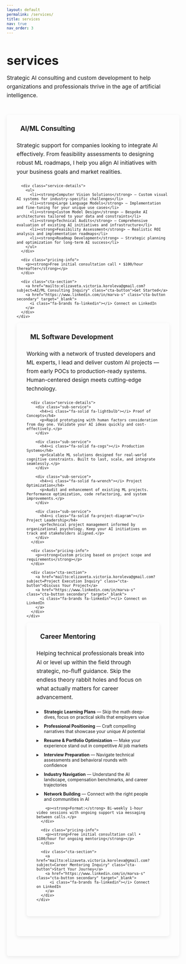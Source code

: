 ```yaml
---
layout: default
permalink: /services/
title: services
nav: true
nav_order: 3
---
```


<div class="post">

<div class="services-intro">
  <h1>services</h1>
  <p class="course-description">Strategic AI consulting and custom development to help organizations and professionals thrive in the age of artificial intelligence.</p>
</div>

<div class="services-grid">

  <!-- AI/ML Consulting -->
  <div class="service-card">
    <div class="service-header">
      <div class="header-left">
        <h3><i class="fa-solid fa-brain"></i> AI/ML Consulting</h3>
      </div>
    </div>
    <div class="service-content">
      <p class="service-description">
        Strategic support for companies looking to integrate AI effectively. From feasibility assessments to designing robust ML roadmaps, I help you align AI initiatives with your business goals and market realities.
      </p>
      
      <div class="service-details">
        <ul>
          <li><strong>Computer Vision Solutions</strong> — Custom visual AI systems for industry-specific challenges</li>
          <li><strong>Large Language Models</strong> — Implementation and fine-tuning for your unique use cases</li>
          <li><strong>Custom Model Design</strong> — Bespoke AI architectures tailored to your data and constraints</li>
          <li><strong>Technical Audits</strong> — Comprehensive evaluation of existing AI initiatives and infrastructure</li>
          <li><strong>Feasibility Assessment</strong> — Realistic ROI analysis and implementation roadmaps</li>
          <li><strong>Roadmap Development</strong> — Strategic planning and optimization for long-term AI success</li>
        </ul>
      </div>

      <div class="pricing-info">
        <p><strong>Free initial consultation call • $100/hour thereafter</strong></p>
      </div>

      <div class="cta-section">
        <a href="mailto:elizaveta.victoria.koroleva@gmail.com?subject=AI/ML Consulting Inquiry" class="cta-button">Get Started</a>
        <a href="https://www.linkedin.com/in/marva-s" class="cta-button secondary" target="_blank">
          <i class="fa-brands fa-linkedin"></i> Connect on LinkedIn
        </a>
      </div>
    </div>
  </div>

  <!-- ML Software Development -->
  <div class="service-card">
    <div class="service-header">
      <div class="header-left">
        <h3><i class="fa-solid fa-rocket"></i> ML Software Development</h3>
      </div>
    </div>
    <div class="service-content">
      <p class="service-description">
        Working with a network of trusted developers and ML experts, I lead and deliver custom AI projects — from early POCs to production-ready systems. Human-centered design meets cutting-edge technology.
      </p>
      
      <div class="service-details">
        <div class="sub-service">
          <h4><i class="fa-solid fa-lightbulb"></i> Proof of Concepts</h4>
          <p>Rapid prototyping with human factors consideration from day one. Validate your AI ideas quickly and cost-effectively.</p>
        </div>
        
        <div class="sub-service">
          <h4><i class="fa-solid fa-cogs"></i> Production Systems</h4>
          <p>Scalable ML solutions designed for real-world cognitive constraints. Built to last, scale, and integrate seamlessly.</p>
        </div>
        
        <div class="sub-service">
          <h4><i class="fa-solid fa-wrench"></i> Project Optimization</h4>
          <p>Audit and enhancement of existing ML projects. Performance optimization, code refactoring, and system improvements.</p>
        </div>
        
        <div class="sub-service">
          <h4><i class="fa-solid fa-project-diagram"></i> Project Leadership</h4>
          <p>Technical project management informed by organizational psychology. Keep your AI initiatives on track and stakeholders aligned.</p>
        </div>
      </div>

      <div class="pricing-info">
        <p><strong>Custom pricing based on project scope and requirements</strong></p>
      </div>

      <div class="cta-section">
        <a href="mailto:elizaveta.victoria.koroleva@gmail.com?subject=Project Execution Inquiry" class="cta-button">Discuss Your Project</a>
        <a href="https://www.linkedin.com/in/marva-s" class="cta-button secondary" target="_blank">
          <i class="fa-brands fa-linkedin"></i> Connect on LinkedIn
        </a>
      </div>
    </div>
  </div>

  <!-- Career Mentoring -->
  <div class="service-card">
    <div class="service-header">
      <div class="header-left">
        <h3><i class="fa-solid fa-user-graduate"></i> Career Mentoring</h3>
      </div>
    </div>
    <div class="service-content">
      <p class="service-description">
        Helping technical professionals break into AI or level up within the field through strategic, no-fluff guidance. Skip the endless theory rabbit holes and focus on what actually matters for career advancement.
      </p>
      <div class="service-details">
        <ul>
          <li><strong>Strategic Learning Plans</strong> — Skip the math deep-dives, focus on practical skills that employers value</li>
          <li><strong>Professional Positioning</strong> — Craft compelling narratives that showcase your unique AI potential</li>
          <li><strong>Resume & Portfolio Optimization</strong> — Make your experience stand out in competitive AI job markets</li>
          <li><strong>Interview Preparation</strong> — Navigate technical assessments and behavioral rounds with confidence</li>
          <li><strong>Industry Navigation</strong> — Understand the AI landscape, compensation benchmarks, and career trajectories</li>
          <li><strong>Network Building</strong> — Connect with the right people and communities in AI</li>
        </ul>
        
        <p><strong>Format:</strong> Bi-weekly 1-hour video sessions with ongoing support via messaging between calls.</p>
      </div>

      <div class="pricing-info">
        <p><strong>Free initial consultation call • $100/hour for ongoing mentoring</strong></p>
      </div>

      <div class="cta-section">
        <a href="mailto:elizaveta.victoria.koroleva@gmail.com?subject=Career Mentoring Inquiry" class="cta-button">Start Your Journey</a>
        <a href="https://www.linkedin.com/in/marva-s" class="cta-button secondary" target="_blank">
          <i class="fa-brands fa-linkedin"></i> Connect on LinkedIn
        </a>
      </div>
    </div>
  </div>

</div>

</div>

<style>
/* Inherit theme variables from your existing style */
:root {
  --services-hover: rgba(0, 0, 0, 0.02);
  --services-shadow: 0 4px 12px rgba(0, 0, 0, 0.08);
  --services-shadow-hover: 0 6px 16px rgba(0, 0, 0, 0.12);
}

html[data-theme="dark"] {
  --services-hover: rgba(255, 255, 255, 0.05);
  --services-shadow: 0 4px 12px rgba(0, 0, 0, 0.2);
  --services-shadow-hover: 0 6px 16px rgba(0, 0, 0, 0.3);
}

.services-intro {
  margin: 2rem 0 3rem 0;
}

.services-intro h1 {
  font-size: 2.5rem;
  margin-bottom: 1rem;
  color: var(--global-theme-color);
}

.course-description {
  color: var(--global-text-color-light);
  font-size: 1.1rem;
  margin-bottom: 1.5rem;
  line-height: 1.6;
}

.services-grid {
  display: grid;
  gap: 2rem;
  margin: 3rem 0;
}

.service-card {
  background-color: var(--global-bg-color);
  border-radius: 8px;
  box-shadow: 0 4px 12px rgba(0, 0, 0, 0.08);
  padding: 2rem;
  margin-bottom: 2rem;
  transition: box-shadow 0.3s ease;
  color: var(--global-text-color);
}

.service-card:hover {
  box-shadow: 0 6px 16px rgba(0, 0, 0, 0.12);
}

.service-header {
  display: flex;
  justify-content: space-between;
  align-items: center;
  margin-bottom: 1rem;
  border-bottom: 1px solid var(--global-divider-color);
  padding-bottom: 0.75rem;
}

.header-left {
  display: flex;
  align-items: center;
}

.service-header h3 {
  margin: 0;
  color: var(--global-theme-color);
  font-size: 1.3rem;
  display: flex;
  align-items: center;
}

.service-header h3 i {
  font-size: 1.2rem;
  margin-right: 0.75rem;
}

.service-description {
  font-size: 1.1rem;
  line-height: 1.6;
  margin: 0 0 1.5rem 0;
  color: var(--global-text-color-light);
}

.service-details ul {
  list-style: none;
  padding: 0;
}

.service-details li {
  margin-bottom: 0.75rem;
  padding-left: 1.5rem;
  position: relative;
}

.service-details li::before {
  content: "▸";
  position: absolute;
  left: 0;
  color: var(--global-theme-color);
  font-weight: bold;
}

.sub-service {
  margin: 1.5rem 0;
  padding: 1rem;
  border-left: 3px solid var(--global-theme-color);
  background: var(--global-code-bg-color);
  border-radius: 0 6px 6px 0;
}

.sub-service h4 {
  margin: 0 0 0.5rem 0;
  color: var(--global-theme-color);
  font-size: 1.1rem;
}

.sub-service h4 i {
  margin-right: 0.5rem;
}

.sub-service p {
  margin: 0;
  font-size: 0.95rem;
  line-height: 1.5;
  color: var(--global-text-color);
}

.pricing-info {
  background: var(--global-code-bg-color);
  padding: 1rem;
  border-radius: 6px;
  margin: 1.5rem 0;
  border-left: 4px solid var(--global-theme-color);
}

.pricing-info p {
  margin: 0;
  font-weight: 500;
  color: var(--global-text-color);
}

.cta-section {
  text-align: center;
  margin-top: 2rem;
  display: flex;
  gap: 1rem;
  flex-wrap: wrap;
  justify-content: center;
}

.cta-button {
  display: inline-block;
  background: var(--global-theme-color);
  color: var(--global-bg-color);
  padding: 0.75rem 2rem;
  border-radius: 25px;
  text-decoration: none;
  font-weight: bold;
  transition: all 0.3s ease;
  border: 2px solid var(--global-theme-color);
  flex: 0 0 auto;
}

.cta-button:hover {
  background: transparent;
  color: var(--global-theme-color);
  text-decoration: none;
  transform: translateY(-2px);
}

.cta-button.primary {
  background: var(--global-theme-color);
  box-shadow: 0 4px 15px rgba(0, 0, 0, 0.2);
}

.cta-button.secondary {
  background: transparent;
  color: var(--global-theme-color);
  border: 2px solid var(--global-theme-color);
}

.cta-button.secondary:hover {
  background: var(--global-theme-color);
  color: var(--global-bg-color);
}

.cta-button i {
  margin-right: 0.5rem;
}

/* Responsive Design */
@media (min-width: 768px) {
  .services-grid {
    grid-template-columns: 1fr;
  }
  
  .cta-section {
    flex-direction: row;
  }
}

@media (min-width: 1024px) {
  .services-intro h1 {
    font-size: 3rem;
  }
  
  .course-description {
    font-size: 1.3rem;
  }
}
</style>